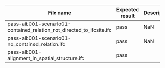 

| File name | Expected result | Description |
| --- | --- | --- |
| pass-alb001-scenario01-contained\_relation\_not\_directed\_to\_ifcsite.ifc | pass | NaN |
| pass-alb001-scenario01-no\_contained\_relation.ifc | pass | NaN |
| pass-alb001-alignment\_in\_spatial\_structure.ifc | pass |  |

